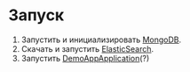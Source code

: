 # Запуск
1. Запустить и инициализировать [MongoDB](./mongodb_train_ticket/README.md).
2. Скачать и запустить [ElasticSearch](https://www.elastic.co/downloads/elasticsearch).
3. Запустить [DemoAppApplication](src/main/java/ru/mai/dep810/demoapp/DemoAppApplication.java)(?)